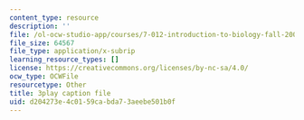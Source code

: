 ```yaml
---
content_type: resource
description: ''
file: /ol-ocw-studio-app/courses/7-012-introduction-to-biology-fall-2004/d204273e4c0159cabda73aeebe501b0f_N2jFzZA1e14.vtt
file_size: 64567
file_type: application/x-subrip
learning_resource_types: []
license: https://creativecommons.org/licenses/by-nc-sa/4.0/
ocw_type: OCWFile
resourcetype: Other
title: 3play caption file
uid: d204273e-4c01-59ca-bda7-3aeebe501b0f
---
```

